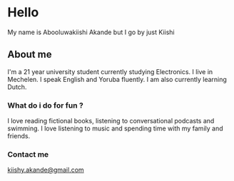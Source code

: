 # Hello

My name is Abooluwakiishi Akande but I go by just Kiishi

## About me

I'm a 21 year university student currently studying Electronics. I live in
Mechelen. I speak English and Yoruba fluently. I am also currently learning
Dutch.

### What do i do for fun ?

I love reading fictional books, listening to conversational podcasts and
swimming. I love listening to music and spending time with my family and
friends.

### Contact me

kiishy.akande@gmail.com
